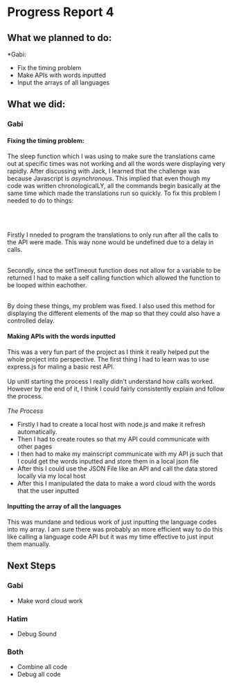 # Progress Report 4

## What we planned to do:

*Gabi:
  - Fix the timing problem
  - Make APIs with words inputted
  - Input the arrays of all languages
  
 ## What we did:
 
 ### Gabi
 
 #### Fixing the timing problem:
 
 The sleep function which I was using to make sure the translations came out at specific times was not working and all the words were displaying very rapidly. After discussing with Jack, I learned that the challenge was because Javascript is *asynchronous*. This implied that even though my code was written chronologicalLY, all the commands begin basically at the same time which made the translations run so quickly. To fix this problem I needed to do to things:
 
 <br>
 <br>
 
 Firstly I nneded to program the translations to only run after all the calls to the API were made. This way none would be undefined due to a delay in calls.
 <br>
 <br>
 
 Secondly, since the setTimeout function does not allow for a variable to be returned I had to make a self calling function which allowed the function to be looped within eachother.
<br>
<br>

By doing these things, my problem was fixed. I also used this method for displaying the different elements of the map so that they could also have a controlled delay.

#### Making APIs with the words inputted

This was a very fun part of the project as I think it really helped put the whole project into perspective. The first thing I had to learn was to use express.js for maling a basic rest API.
<br>
<br>
Up unitl starting the process I really didn't understand how calls worked. However by the end of it, I think I could fairly consistently explain and follow the process. 
<br>
<br>
*The Process*

* Firstly I had to create a local host with node.js and make it refresh automatically.
* Then I had to create routes so that my API could communicate with other pages
* I then had to make my mainscript communicate with my API js such that I could get the words inputted and store them in a local json file
* After this I could use the JSON File like an API and call the data stored locally via my local host 
* After this I manipulated the data to make a word cloud with the words that the user inputted

#### Inputting the array of all the languages

This was mundane and tedious work of just inputting the language codes into my array. I am sure there was probably an more efficient way to do this like calling a language code API but it was my time effective to just input them manually.

## Next Steps

### Gabi

* Make word cloud work

### Hatim
* Debug Sound

### Both 
* Combine all code
* Debug all code


 
 
